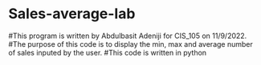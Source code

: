 # Sales-average-lab
#This program is written by Abdulbasit Adeniji for CIS_105 on 11/9/2022. 
#The purpose of this code is to display the min, max and average number of sales inputed by the user.
#This code is written in python 


